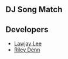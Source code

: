 ## DJ Song Match

## Developers

* [Lawjay Lee](https://github.com/Lomzem)
* [Riley Denn](https://github.com/riley-1995)
